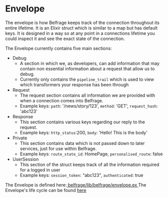 # Envelope

The envelope is how Belfrage keeps track of the connection throughout its entire lifetime. It is an Elixir struct which is similar to a map but has default keys. It is designed in a way so at any point in a connections lifetime you could inspect it and see the exact state of the connection.

The Envelope currently contains five main sections:
- Debug
    - A section in which we, as developers, can add information that may contain non essential information about a request that allow us to debug.
    - Currently only contains the `pipeline_trail` which is used to view which transformers your response has been through
- Request
    - The request section contains all information we are provided with when a connection comes into Belfrage.
    - Example keys: `path`: '/news/story/123', `method`: 'GET', `request_hash`: 'abc123'
- Response
    - This section contains various keys regarding our reply to the request.
    - Example keys: `http_status`:200, `body`: 'Hello! This is the body'
- Private
    - This section contains data which is not passed down to later services, just for use within Belfrage.
    - Example keys: `route_state_id`: HomePage, `personalised_route`: false
- UserSession
    - This section of the struct keeps track of all the information required for a logged in user
    - Example keys: `session_token`: "abc123", `authenticated`: true

The Envelope is defined here:[ belfrage/lib/belfrage/envelope.ex ](https://github.com/bbc/belfrage/blob/master/lib/belfrage/envelope.ex)
The Envelope's life cycle can be found [here](../img/struct_lifecycle.png)


